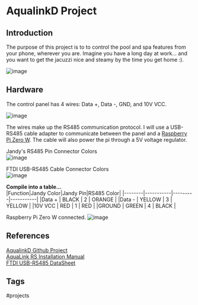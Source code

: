 # AqualinkD Project

## Introduction
The purpose of this project is to to control the pool and spa features from your phone, wherever you are. Imagine you have a long day at work... and you want to get the jacuzzi nice and steamy by the time you get home :).

![image](https://s3.us-west-1.amazonaws.com/zettelimages/Sat_Sep_23_07:22:02_PM_PDT_2023.png)

## Hardware
The control panel has 4 wires: Data +, Data -, GND, and 10V VCC.

![image](https://s3.us-west-1.amazonaws.com/zettelimages/Sat_Sep_23_07:22:36_PM_PDT_2023.png)

The wires make up the RS485 communication protocol. I will use a USB-RS485 cable adapter to communicate between the panel and a [Raspberry Pi Zero W](https://www.raspberrypi.com/products/raspberry-pi-zero-2-w/). The cable will also power the pi through a 5V voltage regulator.   

Jandy's RS485 Pin Connector Colors  
![image](https://s3.us-west-1.amazonaws.com/zettelimages/Sat_Sep__9_11:52:41_AM_PDT_2023.png)

FTDI USB-RS485 Cable Connector Colors  
![image](https://s3.us-west-1.amazonaws.com/zettelimages/Sat_Sep__9_11:55:02_AM_PDT_2023.png)

**Compile into a table...**  
|Function|Jandy Color|Jandy Pin|RS485 Color|
|--------|-----------|---------|-----------|
|Data +  | BLACK     | 2       | ORANGE    |
|Data -  | YELLOW    | 3       | YELLOW    |
|10V VCC | RED       | 1       | RED       |
|GROUND  | GREEN     | 4       | BLACK     |

Raspberry Pi Zero W connected.
![image](https://s3.us-west-1.amazonaws.com/zettelimages/Sat_Sep_23_07:23:07_PM_PDT_2023.png)

## References
[AqualinkD Github Project](https://github.com/sfeakes/AqualinkD)  
[AquaLink RS Installation Manual](https://cdn.fluidrausa.com/-/media/zodiac/global/downloads/0748-91071/6594.pdf?rev=8ef7e65bffb247efb962fe23e434b87e)  
[FTDI USB-RS485 DataSheet](https://ftdichip.com/wp-content/uploads/2023/07/DS_USB_RS485_CABLES.pdf)  

## Tags
#projects
